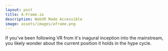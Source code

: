 ```yaml
---
layout: post
title: A-Frame.io
description: WebVR Made Accessible
image: assets/images/aframe.png
---
```


If you've been following VR from it's inagural inception into the mainstream, you likely wonder about the current position it holds in the hype cycle.